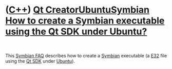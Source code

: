 



 

 

 

 

 

([C++](Cpp.md)) [Qt Creator](CppQtCreator.md)[Ubuntu](CppUbuntu.md)[Symbian](CppSymbian.md) [How to create a Symbian executable using the Qt SDK under Ubuntu?](CppCreateSymbianExecutableQtSdkUbuntu.htm)
==============================================================================================================================================================================================================

 

This [Symbian FAQ](CppSymbianFaq.md) describes how to create a
[Symbian](CppSymbian.md) executable (a [E32](CppE32.md) file using the
[Qt SDK](CppQtSdk.md) under [Ubuntu](CppUbuntu.md)).

 

 

 

 

 





 



